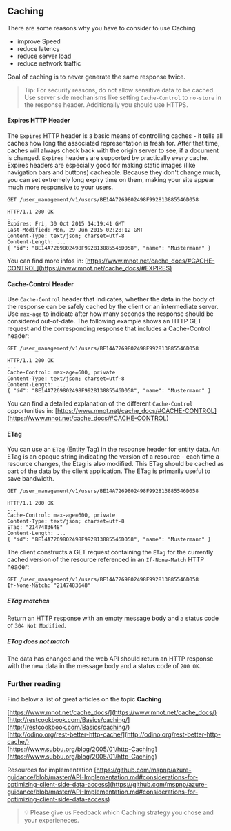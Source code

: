 ## Caching

There are some reasons why you have to consider to use Caching

- improve Speed
- reduce latency
- reduce server load
- reduce network traffic

Goal of caching is to never generate the same response twice.

> Tip: For security reasons, do not allow sensitive data to be cached.
Use server side mechanisms like setting `Cache-Control` to `no-store` in the response header.
Additionally you should use HTTPS.


#### Expires HTTP Header

The `Expires` HTTP header is a basic means of controlling caches - it tells all caches how long the associated representation is fresh for.
After that time, caches will always check back with the origin server to see, if a document is changed.
`Expires` headers are supported by practically every cache.
Expires headers are especially good for making static images (like navigation bars and buttons) cacheable. Because they don't change much, you can set extremely long expiry time on them, making your site appear much more responsive to your users.

    GET /user_management/v1/users/BE14A7269802498F992813885546D058

    HTTP/1.1 200 OK
    ...
    Expires: Fri, 30 Oct 2015 14:19:41 GMT
    Last-Modified: Mon, 29 Jun 2015 02:28:12 GMT
    Content-Type: text/json; charset=utf-8
    Content-Length: ...
    { "id": "BE14A7269802498F992813885546D058", "name": "Mustermann" }

You can find more infos in:
[https://www.mnot.net/cache_docs/#CACHE-CONTROL](https://www.mnot.net/cache_docs/#EXPIRES)

#### Cache-Control Header

Use `Cache-Control` header that indicates, whether the data in the body of the response can be safely cached by the client or an intermediate server.
Use `max-age` to indicate after how many seconds the response should be considered out-of-date.
The following example shows an HTTP GET request and the corresponding response that includes a Cache-Control header:

    GET /user_management/v1/users/BE14A7269802498F992813885546D058

    HTTP/1.1 200 OK
    ...
    Cache-Control: max-age=600, private
    Content-Type: text/json; charset=utf-8
    Content-Length: ...
    { "id": "BE14A7269802498F992813885546D058", "name": "Mustermann" }

You can find a detailed explanation of the different `Cache-Control` opportunities in:
[https://www.mnot.net/cache_docs/#CACHE-CONTROL](https://www.mnot.net/cache_docs/#CACHE-CONTROL)

#### ETag

You can use an `ETag` (Entity Tag) in the response header for entity data.
An ETag is an opaque string indicating the version of a resource - each time a resource changes, the Etag is also modified.
This ETag should be cached as part of the data by the client application.
The ETag is primarily useful to save bandwidth.

    GET /user_management/v1/users/BE14A7269802498F992813885546D058

    HTTP/1.1 200 OK
    ...
    Cache-Control: max-age=600, private
    Content-Type: text/json; charset=utf-8
    ETag: "2147483648"
    Content-Length: ...
    { "id": "BE14A7269802498F992813885546D058", "name": "Mustermann" }

The client constructs a GET request containing the `ETag` for the currently cached version of the resource referenced
in an `If-None-Match` HTTP header:

    GET /user_management/v1/users/BE14A7269802498F992813885546D058
    If-None-Match: "2147483648"

##### ETag matches

Return an HTTP response with an empty message body and a status code of `304 Not Modified`.

##### ETag does not match

The data has changed and the web API should return an HTTP response with the new data in the message body and a status code of `200 OK`.

### Further reading

Find below a list of great articles on the topic **Caching**

[https://www.mnot.net/cache_docs/](https://www.mnot.net/cache_docs/)  
[http://restcookbook.com/Basics/caching/](http://restcookbook.com/Basics/caching/)  
[http://odino.org/rest-better-http-cache/](http://odino.org/rest-better-http-cache/)  
[https://www.subbu.org/blog/2005/01/http-Caching](https://www.subbu.org/blog/2005/01/http-Caching)

Resources for implementation
[https://github.com/mspnp/azure-guidance/blob/master/API-Implementation.md#considerations-for-optimizing-client-side-data-access](https://github.com/mspnp/azure-guidance/blob/master/API-Implementation.md#considerations-for-optimizing-client-side-data-access)


> :bulb: Please give us Feedback which Caching strategy you chose and your experieneces.
